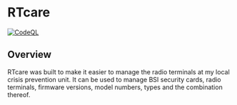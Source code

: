 # RTcare

[![CodeQL](https://github.com/ablackack/RTcare/actions/workflows/codeql-analysis.yml/badge.svg)](https://github.com/ablackack/RTcare/actions/workflows/codeql-analysis.yml)

## Overview
RTcare was built to make it easier to manage the radio terminals at my local crisis prevention unit. It can be used to
manage BSI security cards, radio terminals, firmware versions, model numbers, types and the combination thereof.